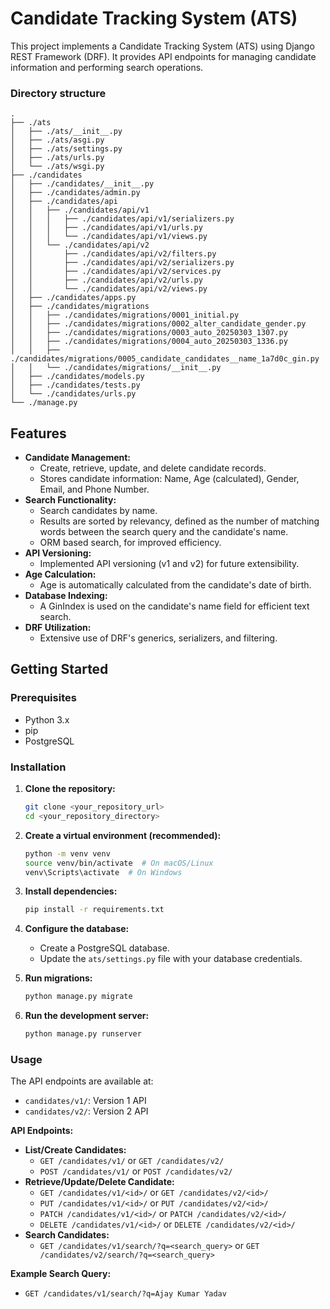 # Candidate Tracking System (ATS)

This project implements a Candidate Tracking System (ATS) using Django REST Framework (DRF). It provides API endpoints for managing candidate information and performing search operations.


### Directory structure
``` 
.
├── ./ats
│   ├── ./ats/__init__.py
│   ├── ./ats/asgi.py
│   ├── ./ats/settings.py
│   ├── ./ats/urls.py
│   └── ./ats/wsgi.py
├── ./candidates
│   ├── ./candidates/__init__.py
│   ├── ./candidates/admin.py
│   ├── ./candidates/api
│   │   ├── ./candidates/api/v1
│   │   │   ├── ./candidates/api/v1/serializers.py
│   │   │   ├── ./candidates/api/v1/urls.py
│   │   │   └── ./candidates/api/v1/views.py
│   │   └── ./candidates/api/v2
│   │       ├── ./candidates/api/v2/filters.py
│   │       ├── ./candidates/api/v2/serializers.py
│   │       ├── ./candidates/api/v2/services.py
│   │       ├── ./candidates/api/v2/urls.py
│   │       └── ./candidates/api/v2/views.py
│   ├── ./candidates/apps.py
│   ├── ./candidates/migrations
│   │   ├── ./candidates/migrations/0001_initial.py
│   │   ├── ./candidates/migrations/0002_alter_candidate_gender.py
│   │   ├── ./candidates/migrations/0003_auto_20250303_1307.py
│   │   ├── ./candidates/migrations/0004_auto_20250303_1336.py
│   │   ├── ./candidates/migrations/0005_candidate_candidates__name_1a7d0c_gin.py
│   │   └── ./candidates/migrations/__init__.py
│   ├── ./candidates/models.py
│   ├── ./candidates/tests.py
│   └── ./candidates/urls.py
└── ./manage.py
```


## Features

* **Candidate Management:**
    * Create, retrieve, update, and delete candidate records.
    * Stores candidate information: Name, Age (calculated), Gender, Email, and Phone Number.
* **Search Functionality:**
    * Search candidates by name.
    * Results are sorted by relevancy, defined as the number of matching words between the search query and the candidate's name.
    * ORM based search, for improved efficiency.
* **API Versioning:**
    * Implemented API versioning (v1 and v2) for future extensibility.
* **Age Calculation:**
    * Age is automatically calculated from the candidate's date of birth.
* **Database Indexing:**
    * A GinIndex is used on the candidate's name field for efficient text search.
* **DRF Utilization:**
    * Extensive use of DRF's generics, serializers, and filtering.

## Getting Started

### Prerequisites

* Python 3.x
* pip
* PostgreSQL

### Installation

1.  **Clone the repository:**

    ```bash
    git clone <your_repository_url>
    cd <your_repository_directory>
    ```

2.  **Create a virtual environment (recommended):**

    ```bash
    python -m venv venv
    source venv/bin/activate  # On macOS/Linux
    venv\Scripts\activate  # On Windows
    ```

3.  **Install dependencies:**

    ```bash
    pip install -r requirements.txt
    ```

4.  **Configure the database:**

    * Create a PostgreSQL database.
    * Update the `ats/settings.py` file with your database credentials.

5.  **Run migrations:**

    ```bash
    python manage.py migrate
    ```

6.  **Run the development server:**

    ```bash
    python manage.py runserver
    ```

### Usage

The API endpoints are available at:

* `candidates/v1/`: Version 1 API
* `candidates/v2/`: Version 2 API

**API Endpoints:**

* **List/Create Candidates:**
    * `GET /candidates/v1/` or `GET /candidates/v2/`
    * `POST /candidates/v1/` or `POST /candidates/v2/`
* **Retrieve/Update/Delete Candidate:**
    * `GET /candidates/v1/<id>/` or `GET /candidates/v2/<id>/`
    * `PUT /candidates/v1/<id>/` or `PUT /candidates/v2/<id>/`
    * `PATCH /candidates/v1/<id>/` or `PATCH /candidates/v2/<id>/`
    * `DELETE /candidates/v1/<id>/` or `DELETE /candidates/v2/<id>/`
* **Search Candidates:**
    * `GET /candidates/v1/search/?q=<search_query>` or `GET /candidates/v2/search/?q=<search_query>`

**Example Search Query:**

* `GET /candidates/v1/search/?q=Ajay Kumar Yadav`
